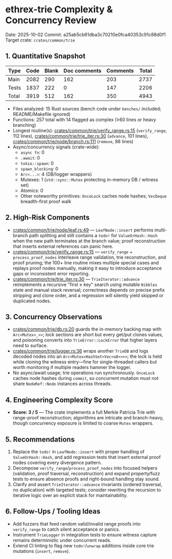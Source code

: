 # ethrex-trie Complexity & Concurrency Review

Date: 2025-10-02
Commit: a25ab5cb61dba3c70210e0fca40353c91c88d0f1
Target crate: `crates/common/trie`

## 1. Quantitative Snapshot

| Type | Code | Blank | Doc comments | Comments | Total |
| --- | --- | --- | --- | --- | --- |
| Main | 2082 | 290 | 162 | 203 | 2737 |
| Tests | 1837 | 222 | 0 | 147 | 2206 |
| Total | 3919 | 512 | 162 | 350 | 4943 |

- Files analyzed: 15 Rust sources (bench code under `benches/` included; README/Makefile ignored)
- Functions: 257 total with 14 flagged as complex (≥60 lines or heavy branching)
- Longest routine(s): [crates/common/trie/verify_range.rs:15](https://github.com/lambdaclass/ethrex/blob/a25ab5cb61dba3c70210e0fca40353c91c88d0f1/crates/common/trie/verify_range.rs#L15) (`verify_range`, 112 lines), [crates/common/trie/trie_iter.rs:30](https://github.com/lambdaclass/ethrex/blob/a25ab5cb61dba3c70210e0fca40353c91c88d0f1/crates/common/trie/trie_iter.rs#L30) (`advance`, 101 lines), [crates/common/trie/node/branch.rs:111](https://github.com/lambdaclass/ethrex/blob/a25ab5cb61dba3c70210e0fca40353c91c88d0f1/crates/common/trie/node/branch.rs#L111) (`remove`, 88 lines)
- Async/concurrency signals (crate-wide):
  - `async fn`: 0
  - `.await`: 0
  - `tokio::spawn`: 0
  - `spawn_blocking`: 0
  - `Arc<...>`: 4 (DB/logger wrappers)
  - Mutexes: 1 (`std::sync::Mutex` protecting in-memory DB / witness set)
  - Atomics: 0
  - Other noteworthy primitives: `OnceLock` caches node hashes; `VecDeque` breadth-first proof walk

## 2. High-Risk Components
- [crates/common/trie/node/leaf.rs:49](https://github.com/lambdaclass/ethrex/blob/a25ab5cb61dba3c70210e0fca40353c91c88d0f1/crates/common/trie/node/leaf.rs#L49) — `LeafNode::insert` performs multi-branch path splitting and still contains a `todo!` for `ValueOrHash::Hash` when the new path terminates at the branch value; proof reconstruction that inserts external references can panic here.
- [crates/common/trie/verify_range.rs:15](https://github.com/lambdaclass/ethrex/blob/a25ab5cb61dba3c70210e0fca40353c91c88d0f1/crates/common/trie/verify_range.rs#L15) — `verify_range` + `process_proof_nodes` interleave range validation, trie reconstruction, and proof pruning; the 100+ line routine mixes multiple special cases and replays proof nodes manually, making it easy to introduce acceptance gaps or inconsistent error reporting.
- [crates/common/trie/trie_iter.rs:30](https://github.com/lambdaclass/ethrex/blob/a25ab5cb61dba3c70210e0fca40353c91c88d0f1/crates/common/trie/trie_iter.rs#L30) — `TrieIterator::advance` reimplements a recursive "first ≥ key" search using mutable `Nibbles` state and manual stack reversal; correctness depends on precise prefix stripping and clone order, and a regression will silently yield skipped or duplicated nodes.

## 3. Concurrency Observations
- [crates/common/trie/db.rs:20](https://github.com/lambdaclass/ethrex/blob/a25ab5cb61dba3c70210e0fca40353c91c88d0f1/crates/common/trie/db.rs#L20) guards the in-memory backing map with `Arc<Mutex<_>>`; lock sections are short but every get/put clones values, and poisoning converts into `TrieError::LockError` that higher layers need to surface.
- [crates/common/trie/logger.rs:36](https://github.com/lambdaclass/ethrex/blob/a25ab5cb61dba3c70210e0fca40353c91c88d0f1/crates/common/trie/logger.rs#L36) wraps another `TrieDB` and logs decoded nodes into an `Arc<Mutex<HashSet<Vec<u8>>>>`; the lock is held while cloning the witness entry—fine for single-threaded callers but worth monitoring if multiple readers hammer the logger.
- No async/await usage; trie operations run synchronously. `OnceLock` caches node hashes during `commit`, so concurrent mutation must not share `NodeRef::Node` instances across threads.

## 4. Engineering Complexity Score
- **Score: 3 / 5** — The crate implements a full Merkle Patricia Trie with range-proof reconstruction; algorithms are intricate and branch-heavy, though concurrency exposure is limited to coarse `Mutex` wrappers.

## 5. Recommendations
1. Replace the `todo!` in `LeafNode::insert` with proper handling of `ValueOrHash::Hash`, and add regression tests that insert external proof nodes covering every divergence pattern.
2. Decompose `verify_range`/`process_proof_nodes` into focused helpers (validation, proof traversal, reconstruction) and expand property/fuzz tests to ensure absence proofs and right-bound handling stay sound.
3. Clarify and assert `TrieIterator::advance` invariants (ordered traversal, no duplication) with targeted tests; consider rewriting the recursion to iterative logic over an explicit stack for maintainability.

## 6. Follow-Ups / Tooling Ideas
- Add fuzzers that feed random valid/invalid range proofs into `verify_range` to catch silent acceptance or panics.
- Instrument `TrieLogger` in integration tests to ensure witness capture remains deterministic under concurrent reads.
- Extend CI linting to flag new `todo!`/`unwrap` additions inside core trie mutations (`insert`, `remove`).
